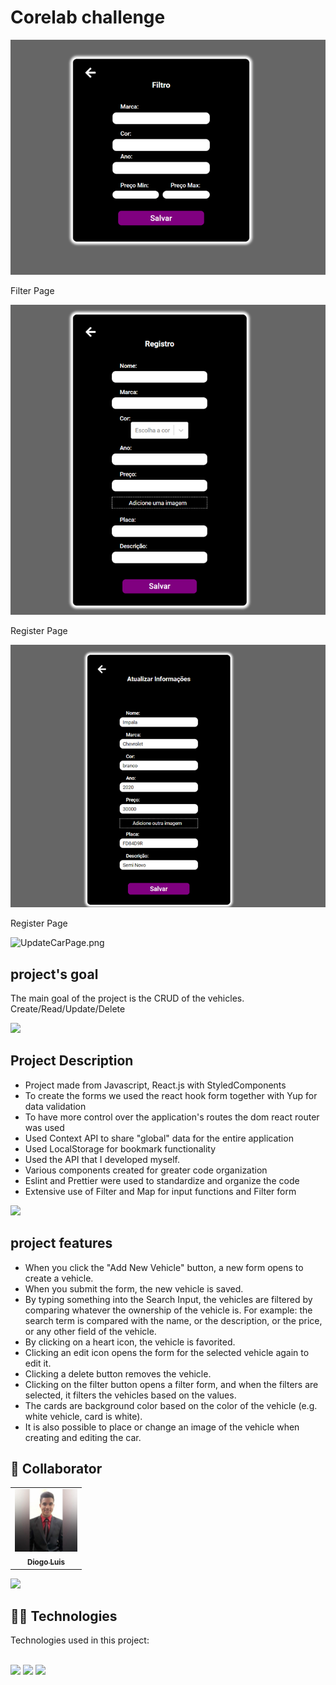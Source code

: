 <h1>Corelab challenge</h1>


<img src="./src/assets/FilterPage.png"  width="600px" alt="Project-Video">
<p>Filter Page</p>

<img src="./src/assets/RegisterPage.png"  width="600px" alt="Project-Video">

<p>Register Page</p>

<img src="./src/assets/UpdateCarPage.png"  width="600px" alt="UpdateCarPage.png">

<p>Register Page</p>

<img src="./src/assets/Interface.gif"  width="600px" alt="UpdateCarPage.png">

<h2>project's goal</h2> 

The main goal of the project is the CRUD of the vehicles. Create/Read/Update/Delete

<a href="https://www.youtube.com/watch?v=qFLhGq0060w" target="_blank"  ><img src="https://user-images.githubusercontent.com/73097560/115834477-dbab4500-a447-11eb-908a-139a6edaec5c.gif"></a>

<h2>Project Description</h2>

<ul>
<li>Project made from Javascript, React.js with StyledComponents </li>

<li>To create the forms we used the react hook form together with Yup for data validation</li>

<li>To have more control over the application's routes the dom react router was used </li>

<li>Used Context API to share "global" data for the entire application</li>

<li>Used LocalStorage for bookmark functionality</li>

<li>Used the API that I developed myself.</li>

<li>Various components created for greater code organization</li>

<li>Eslint and Prettier were used to standardize and organize the code</li>

<li>Extensive use of Filter and Map for input functions and Filter form</li>

</ul>

<a href="https://www.youtube.com/watch?v=qFLhGq0060w" target="_blank"  ><img src="https://user-images.githubusercontent.com/73097560/115834477-dbab4500-a447-11eb-908a-139a6edaec5c.gif"></a>


<h2>project features</h2> 

<ul>

<li>When you click the "Add New Vehicle" button, a new form opens to create a vehicle.</li>

<li>When you submit the form, the new vehicle is saved. </li>

<li>By typing something into the Search Input, the vehicles are filtered by comparing whatever the ownership of the vehicle is. For example: the search term is compared with the name, or the description, or the price, or any other field of the vehicle.</li>

<li>By clicking on a heart icon, the vehicle is favorited. </li>

<li>Clicking an edit icon opens the form for the selected vehicle again to edit it.</li>

<li>Clicking a delete button removes the vehicle. </li>

<li>Clicking on the filter button opens a filter form, and when the filters are selected, it filters the vehicles based on the values. </li>

<li>The cards are background color based on the color of the vehicle (e.g. white vehicle, card is white).</li>

<li>It is also possible to place or change an image of the vehicle when creating and editing the car.</li>

</ul>


<h2>🤝 Collaborator </h2> 
<table>
  <tr>
    <td align="center">
      <a href="#">
      <img src="./src/assets//Perfil.jpg"  width="100px;" alt="Foto do Diogo Luis no GitHub">
      <br>
        <sub>
          <b>Diogo Luis</b>
        </sub>
      </a>
    </td>
  </tr>
</table>




<a href="https://www.youtube.com/watch?v=qFLhGq0060w" target="_blank"  ><img src="https://user-images.githubusercontent.com/73097560/115834477-dbab4500-a447-11eb-908a-139a6edaec5c.gif"></a>




<h2> 👨‍💻 Technologies </h2>

Technologies used in this project:

<br>

<img src="https://img.shields.io/badge/JavaScript-F7DF1E?style=for-the-badge&logo=javascript&logoColor=black" />
<img src="https://img.shields.io/badge/React-20232A?style=for-the-badge&logo=react&logoColor=61DAFB" />
<img src=https://img.shields.io/badge/styled--components-DB7093?style=for-the-badge&logo=styled-components&logoColor=white />






